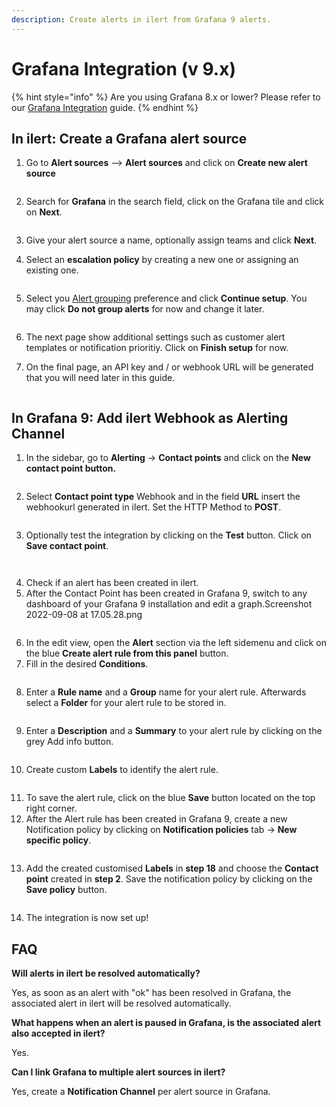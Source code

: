 ```yaml
---
description: Create alerts in ilert from Grafana 9 alerts.
---
```


# Grafana Integration (v 9.x)

{% hint style="info" %}
Are you using Grafana 8.x or lower? Please refer to our [Grafana Integration](grafana-integration.md) guide.
{% endhint %}

## In ilert: Create a Grafana alert source

1.  Go to **Alert sources** --> **Alert sources** and click on **Create new alert source**

    <figure><img src="../../../.gitbook/assets/Screenshot 2023-08-28 at 10.21.10.png" alt=""><figcaption></figcaption></figure>
2.  Search for **Grafana** in the search field, click on the Grafana tile and click on **Next**.&#x20;

    <figure><img src="../../../.gitbook/assets/Screenshot 2023-08-28 at 10.24.23.png" alt=""><figcaption></figcaption></figure>
3. Give your alert source a name, optionally assign teams and click **Next**.
4.  Select an **escalation policy** by creating a new one or assigning an existing one.

    <figure><img src="../../../.gitbook/assets/Screenshot 2023-08-28 at 11.37.47.png" alt=""><figcaption></figcaption></figure>
5.  Select you [Alert grouping](../../../alerting/alert-sources.md#alert-grouping) preference and click **Continue setup**. You may click **Do not group alerts** for now and change it later.&#x20;

    <figure><img src="../../../.gitbook/assets/Screenshot 2023-08-28 at 11.38.24.png" alt=""><figcaption></figcaption></figure>
6. The next page show additional settings such as customer alert templates or notification prioritiy. Click on **Finish setup** for now.
7.  On the final page, an API key and / or webhook URL will be generated that you will need later in this guide.

    <figure><img src="../../../.gitbook/assets/Screenshot 2023-08-28 at 11.47.34 (1).png" alt=""><figcaption></figcaption></figure>

## In Grafana 9: Add ilert Webhook as Alerting Channel

1. In the sidebar, go to **Alerting** -> **Contact points** and click on the **New contact point button.**

<figure><img src="../../../.gitbook/assets/Screenshot 2022-09-08 at 16.31.10 (2).png" alt=""><figcaption></figcaption></figure>

2. Select **Contact point type** Webhook and in the field **URL** insert the webhookurl generated in ilert. Set the HTTP Method to **POST**.

<figure><img src="../../../.gitbook/assets/Screenshot 2022-09-08 at 16.50.25.png" alt=""><figcaption></figcaption></figure>

3. Optionally test the integration by clicking on the **Test** button. Click on **Save contact point**.

<figure><img src="../../../.gitbook/assets/Screenshot 2022-09-08 at 16.52.38.png" alt=""><figcaption></figcaption></figure>

<figure><img src="../../../.gitbook/assets/Screenshot 2022-09-08 at 16.53.35.png" alt=""><figcaption></figcaption></figure>

4. Check if an alert has been created in ilert.
5. After the Contact Point has been created in Grafana 9, switch to any dashboard of your Grafana 9 installation and edit a graph.Screenshot 2022-09-08 at 17.05.28.png

<figure><img src="../../../.gitbook/assets/Screenshot 2022-09-08 at 17.05.28.png" alt=""><figcaption></figcaption></figure>

6. In the edit view, open the **Alert** section via the left sidemenu and click on the blue **Create alert rule from this panel** button.
7. Fill in the desired **Conditions**.

<figure><img src="../../../.gitbook/assets/Screenshot 2022-09-08 at 18.12.58.png" alt=""><figcaption></figcaption></figure>

8. Enter a **Rule name** and a **Group** name for your alert rule. Afterwards select a **Folder** for your alert rule to be stored in.

<figure><img src="../../../.gitbook/assets/Screenshot 2022-09-08 at 17.27.16.png" alt=""><figcaption></figcaption></figure>

9. Enter a **Description** and a **Summary** to your alert rule by clicking on the grey Add info button.

<figure><img src="../../../.gitbook/assets/Screenshot 2022-09-08 at 18.23.07.png" alt=""><figcaption></figcaption></figure>

10. Create custom **Labels** to identify the alert rule.

<figure><img src="../../../.gitbook/assets/Screenshot 2022-09-08 at 17.28.12.png" alt=""><figcaption></figcaption></figure>

11. To save the alert rule, click on the blue **Save** button located on the top right corner.
12. After the Alert rule has been created in Grafana 9, create a new Notification policy by clicking on **Notification policies** tab -> **New specific policy**.

<figure><img src="../../../.gitbook/assets/Screenshot 2022-09-08 at 17.12.12.png" alt=""><figcaption></figcaption></figure>

13. Add the created customised **Labels** in **step 18** and choose the **Contact point** created in **step 2**. Save the notification policy by clicking on the **Save policy** button.

<figure><img src="../../../.gitbook/assets/Screenshot 2022-09-08 at 17.14.26.png" alt=""><figcaption></figcaption></figure>

14. The integration is now set up!

## FAQ <a href="#faq" id="faq"></a>

**Will alerts in ilert be resolved automatically?**

Yes, as soon as an alert with "ok" has been resolved in Grafana, the associated alert in ilert will be resolved automatically.

**What happens when an alert is paused in Grafana, is the associated alert also accepted in ilert?**

Yes.

**Can I link Grafana to multiple alert sources in ilert?**

Yes, create a **Notification Channel** per alert source in Grafana.
